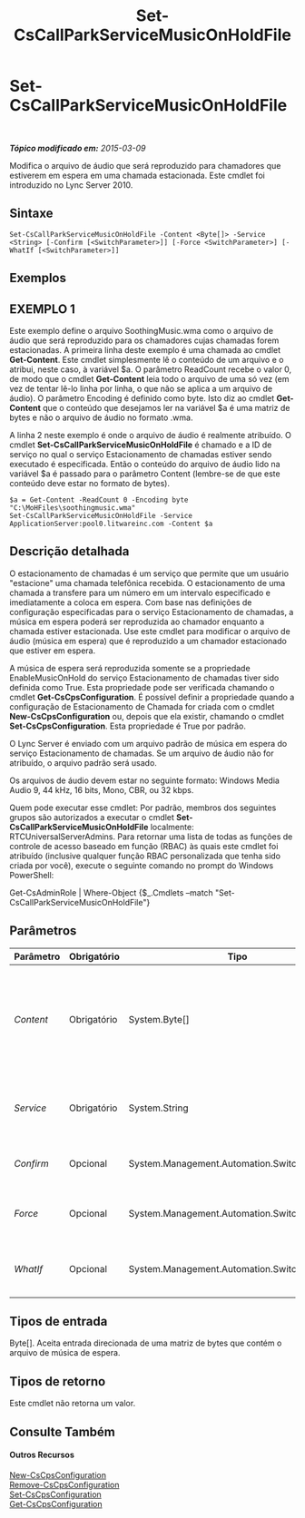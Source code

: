 ﻿---
title: Set-CsCallParkServiceMusicOnHoldFile
TOCTitle: Set-CsCallParkServiceMusicOnHoldFile
ms:assetid: af5e7573-4bfd-47b1-a92b-83b06a537158
ms:mtpsurl: https://technet.microsoft.com/pt-br/library/Gg412836(v=OCS.15)
ms:contentKeyID: 49307793
ms.date: 05/19/2016
mtps_version: v=OCS.15
ms.translationtype: HT
---

# Set-CsCallParkServiceMusicOnHoldFile

 

_**Tópico modificado em:** 2015-03-09_

Modifica o arquivo de áudio que será reproduzido para chamadores que estiverem em espera em uma chamada estacionada. Este cmdlet foi introduzido no Lync Server 2010.

## Sintaxe

    Set-CsCallParkServiceMusicOnHoldFile -Content <Byte[]> -Service <String> [-Confirm [<SwitchParameter>]] [-Force <SwitchParameter>] [-WhatIf [<SwitchParameter>]]

## Exemplos

## EXEMPLO 1

Este exemplo define o arquivo SoothingMusic.wma como o arquivo de áudio que será reproduzido para os chamadores cujas chamadas forem estacionadas. A primeira linha deste exemplo é uma chamada ao cmdlet **Get-Content**. Este cmdlet simplesmente lê o conteúdo de um arquivo e o atribui, neste caso, à variável $a. O parâmetro ReadCount recebe o valor 0, de modo que o cmdlet **Get-Content** leia todo o arquivo de uma só vez (em vez de tentar lê-lo linha por linha, o que não se aplica a um arquivo de áudio). O parâmetro Encoding é definido como byte. Isto diz ao cmdlet **Get-Content** que o conteúdo que desejamos ler na variável $a é uma matriz de bytes e não o arquivo de áudio no formato .wma.

A linha 2 neste exemplo é onde o arquivo de áudio é realmente atribuído. O cmdlet **Set-CsCallParkServiceMusicOnHoldFile** é chamado e a ID de serviço no qual o serviço Estacionamento de chamadas estiver sendo executado é especificada. Então o conteúdo do arquivo de áudio lido na variável $a é passado para o parâmetro Content (lembre-se de que este conteúdo deve estar no formato de bytes).

    $a = Get-Content -ReadCount 0 -Encoding byte "C:\MoHFiles\soothingmusic.wma"
    Set-CsCallParkServiceMusicOnHoldFile -Service ApplicationServer:pool0.litwareinc.com -Content $a

## Descrição detalhada

O estacionamento de chamadas é um serviço que permite que um usuário "estacione" uma chamada telefônica recebida. O estacionamento de uma chamada a transfere para um número em um intervalo especificado e imediatamente a coloca em espera. Com base nas definições de configuração especificadas para o serviço Estacionamento de chamadas, a música em espera poderá ser reproduzida ao chamador enquanto a chamada estiver estacionada. Use este cmdlet para modificar o arquivo de áudio (música em espera) que é reproduzido a um chamador estacionado que estiver em espera.

A música de espera será reproduzida somente se a propriedade EnableMusicOnHold do serviço Estacionamento de chamadas tiver sido definida como True. Esta propriedade pode ser verificada chamando o cmdlet **Get-CsCpsConfiguration**. É possível definir a propriedade quando a configuração de Estacionamento de Chamada for criada com o cmdlet **New-CsCpsConfiguration** ou, depois que ela existir, chamando o cmdlet **Set-CsCpsConfiguration**. Esta propriedade é True por padrão.

O Lync Server é enviado com um arquivo padrão de música em espera do serviço Estacionamento de chamadas. Se um arquivo de áudio não for atribuído, o arquivo padrão será usado.

Os arquivos de áudio devem estar no seguinte formato: Windows Media Audio 9, 44 kHz, 16 bits, Mono, CBR, ou 32 kbps.

Quem pode executar esse cmdlet: Por padrão, membros dos seguintes grupos são autorizados a executar o cmdlet **Set-CsCallParkServiceMusicOnHoldFile** localmente: RTCUniversalServerAdmins. Para retornar uma lista de todas as funções de controle de acesso baseado em função (RBAC) às quais este cmdlet foi atribuído (inclusive qualquer função RBAC personalizada que tenha sido criada por você), execute o seguinte comando no prompt do Windows PowerShell:

Get-CsAdminRole | Where-Object {$\_.Cmdlets –match "Set-CsCallParkServiceMusicOnHoldFile"}

## Parâmetros


<table>
<colgroup>
<col style="width: 25%" />
<col style="width: 25%" />
<col style="width: 25%" />
<col style="width: 25%" />
</colgroup>
<thead>
<tr class="header">
<th>Parâmetro</th>
<th>Obrigatório</th>
<th>Tipo</th>
<th>Descrição</th>
</tr>
</thead>
<tbody>
<tr class="odd">
<td><p><em>Content</em></p></td>
<td><p>Obrigatório</p></td>
<td><p>System.Byte[]</p></td>
<td><p>O conteúdo do arquivo de áudio em formato de bytes.</p>
<p>Use o cmdlet <strong>Get-Content</strong> para recuperar o conteúdo do arquivo de áudio no formato de bytes (para detalhes, consulte a seção Exemplos, neste tópico).</p></td>
</tr>
<tr class="even">
<td><p><em>Service</em></p></td>
<td><p>Obrigatório</p></td>
<td><p>System.String</p></td>
<td><p>A ID do serviço em que reside o serviço de Estacionamento de Chamada. Por exemplo: ApplicationServer:pool0.litwareinc.com.</p></td>
</tr>
<tr class="odd">
<td><p><em>Confirm</em></p></td>
<td><p>Opcional</p></td>
<td><p>System.Management.Automation.SwitchParameter</p></td>
<td><p>Solicita confirmação antes da execução do comando.</p></td>
</tr>
<tr class="even">
<td><p><em>Force</em></p></td>
<td><p>Opcional</p></td>
<td><p>System.Management.Automation.SwitchParameter</p></td>
<td><p>Suprime qualquer aviso de confirmação que, de outra maneira, seria exibido antes da realização das alterações.</p></td>
</tr>
<tr class="odd">
<td><p><em>WhatIf</em></p></td>
<td><p>Opcional</p></td>
<td><p>System.Management.Automation.SwitchParameter</p></td>
<td><p>Descreve o que aconteceria se o comando fosse executado sem ser executado de fato.</p></td>
</tr>
</tbody>
</table>


## Tipos de entrada

Byte\[\]. Aceita entrada direcionada de uma matriz de bytes que contém o arquivo de música de espera.

## Tipos de retorno

Este cmdlet não retorna um valor.

## Consulte Também

#### Outros Recursos

[New-CsCpsConfiguration](new-cscpsconfiguration.md)  
[Remove-CsCpsConfiguration](remove-cscpsconfiguration.md)  
[Set-CsCpsConfiguration](set-cscpsconfiguration.md)  
[Get-CsCpsConfiguration](get-cscpsconfiguration.md)

